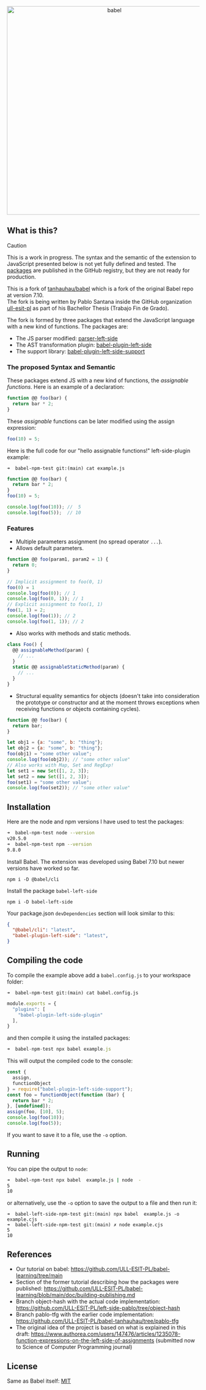 <p align="center">
  <a href="https://babeljs.io/">
    <img alt="babel" src="https://raw.githubusercontent.com/babel/logo/master/babel.png" width="546">
  </a>
</p>

## What is this?

> [!CAUTION]
> This is a work in progress. The syntax and the semantic of the extension to JavaScript presented below is not yet fully defined and tested. The [packages](https://github.com/orgs/ULL-ESIT-PL/packages?repo_name=babel-tanhauhau) are published in the GitHub registry, but they are not ready for production.


This is a fork of [tanhauhau/babel](https://github.com/tanhauhau/babel) which is a fork of the original Babel repo at version 7.10.  
The fork is being written by Pablo Santana inside the GitHub organization [ull-esit-pl](https://github.com/ULL-ESIT-PL/) as part of his Bachellor Thesis (Trabajo Fin de Grado).

The fork is formed by three packages that extend the JavaScript language with a new kind of functions. The packages are:

- The JS parser modified: [parser-left-side](https://www.npmjs.com/package/parser-left-side)
- The AST transformation plugin: [babel-plugin-left-side](https://www.npmjs.com/package/babel-plugin-left-side) 
- The support library: [babel-plugin-left-side-support](https://www.npmjs.com/package/babel-plugin-left-side-support) 

### The proposed Syntax and Semantic

These packages extend JS with a new kind of functions, the *assignable functions*. Here is an example of a declaration:

```js 
function @@ foo(bar) {
  return bar * 2;
}
```

These *assignable* functions can be later modified  using the assign expression:

```js
foo(10) = 5;
```

Here is the full code for our "hello assignable functions!" left-side-plugin example:

`➜  babel-npm-test git:(main) cat example.js`
```js
function @@ foo(bar) {
  return bar * 2;
}
foo(10) = 5;

console.log(foo(10)); //  5
console.log(foo(5));  // 10
```

### Features
- Multiple parameters assignment (no spread operator `...`).
- Allows default parameters.
```js
function @@ foo(param1, param2 = 1) {
  return 0;
}

// Implicit assignment to foo(0, 1)
foo(0) = 1
console.log(foo(0)); // 1
console.log(foo(0, 1)); // 1
// Explicit assignment to foo(1, 1)
foo(1, 1) = 2;
console.log(foo(1)); // 2
console.log(foo(1, 1)); // 2
```
- Also works with methods and static methods.
```js
class Foo() {
  @@ assignableMethod(param) {
    // ...
  }
  static @@ assignableStaticMethod(param) {
    // ...
  }
}
```
- Structural equality semantics for objects (doesn't take into consideration the prototype or constructor and at the moment throws exceptions when receiving functions or objects containing cycles).
```js
function @@ foo(bar) {
  return bar;
}

let obj1 = {a: "some", b: "thing"};
let obj2 = {a: "some", b: "thing"};
foo(obj1) = "some other value";
console.log(foo(obj2)); // "some other value"
// Also works with Map, Set and RegExp!
let set1 = new Set([1, 2, 3]);
let set2 = new Set([1, 2, 3]);
foo(set1) = "some other value";
console.log(foo(set2)); // "some other value"
```


## Installation

Here are the node and npm versions I have used to test the packages:

```bash
➜  babel-npm-test node --version
v20.5.0
➜  babel-npm-test npm --version
9.8.0
```

Install Babel. The extension was developed using Babel 7.10 but newer versions have worked so far.

```
npm i -D @babel/cli
```

Install the package `babel-left-side`

```
npm i -D babel-left-side 
```

Your package.json `devDependencies` section will look similar to this:

```json
{
  "@babel/cli": "latest",
  "babel-plugin-left-side": "latest",
}
```


## Compiling the code

To compile the example above add a `babel.config.js` to your workspace folder:

`➜  babel-npm-test git:(main) cat babel.config.js`
```js
module.exports = {
  "plugins": [
    "babel-plugin-left-side-plugin"
  ],
}
```

and then compile it using the installed packages:

```js
➜  babel-npm-test npx babel example.js
```
This will output the compiled code to the console:

```js                                                      
const {
  assign,
  functionObject
} = require("babel-plugin-left-side-support");
const foo = functionObject(function (bar) {
  return bar * 2;
}, [undefined]);
assign(foo, [10], 5);
console.log(foo(10));
console.log(foo(5));
```

If you want to save it to a file, use the `-o` option.

## Running

You can pipe the output to `node`:

```bash
➜  babel-npm-test npx babel  example.js | node  -
5
10
```

or alternatively, use the `-o` option to save the output to a file and then run it:

```
➜  babel-left-side-npm-test git:(main) npx babel  example.js -o example.cjs
➜  babel-left-side-npm-test git:(main) ✗ node example.cjs 
5
10
```

## References

- Our tutorial on babel: https://github.com/ULL-ESIT-PL/babel-learning/tree/main
- Section of the former tutorial describing how the packages were published: https://github.com/ULL-ESIT-PL/babel-learning/blob/main/doc/building-publishing.md
- Branch object-hash with the actual code implementation: https://github.com/ULL-ESIT-PL/left-side-pablo/tree/object-hash
- Branch pablo-tfg with the earlier code implementation: https://github.com/ULL-ESIT-PL/babel-tanhauhau/tree/pablo-tfg
- The original idea of the project is based on what is explained in this draft: https://www.authorea.com/users/147476/articles/1235078-function-expressions-on-the-left-side-of-assignments (submitted now to Science of Computer Programming
 journal)

## License

Same as Babel itself: [MIT](LICENSE)
